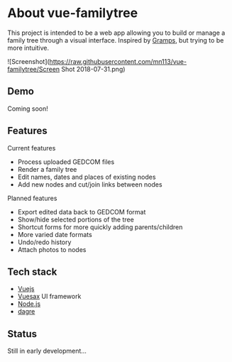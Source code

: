# About vue-familytree

This project is intended to be a web app allowing you to build or manage a family tree through a visual interface. Inspired by [Gramps](https://gramps-project.org/), but trying to be more intuitive.

![Screenshot](https://raw.githubusercontent.com/mn113/vue-familytree/Screen Shot 2018-07-31.png)

## Demo

Coming soon!

## Features

Current features
- Process uploaded GEDCOM files
- Render a family tree
- Edit names, dates and places of existing nodes
- Add new nodes and cut/join links between nodes

Planned features
- Export edited data back to GEDCOM format
- Show/hide selected portions of the tree
- Shortcut forms for more quickly adding parents/children
- More varied date formats
- Undo/redo history
- Attach photos to nodes

## Tech stack

- [Vuejs](https://vuejs.org/)
- [Vuesax](https://github.com/lusaxweb/vuesax) UI framework
- [Node.js](https://nodejs.org/)
- [dagre](https://github.com/dagrejs/dagre)

## Status

Still in early development...

